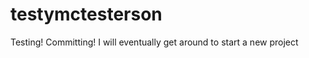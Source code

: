testymctesterson
================

Testing! Committing!
I will eventually get around to start a new project
